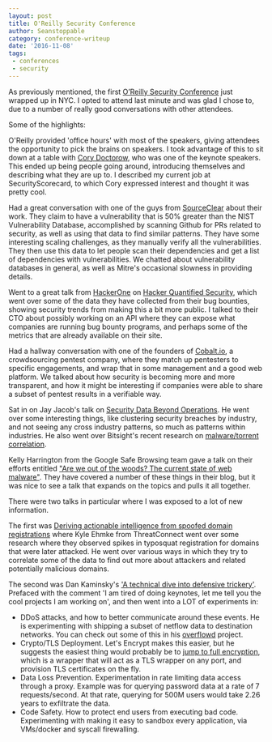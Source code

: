 ```yaml
---
layout: post
title: O'Reilly Security Conference
author: Seanstoppable
category: conference-writeup
date: '2016-11-08'
tags:
 - conferences
 - security
---
```


As previously mentioned, the first [O’Reilly Security
Conference](http://conferences.oreilly.com/security/network-data-security-ny)
just wrapped up in NYC. I opted to attend last minute and was glad I chose to, 
due to a number of really good conversations with other attendees.

Some of the highlights:

O'Reilly provided 'office hours' with most of the speakers, giving attendees
the opportunity to pick the brains on speakers. I took advantage of this to
sit down at a table with [Cory Doctorow](http://craphound.com/bio/), who was 
one of the keynote speakers. This ended up being people going around, 
introducing themselves and describing what they are up to. I described my 
current job at SecurityScorecard, to which  Cory expressed interest and thought 
it was pretty cool.

Had a great conversation with one of the guys from
[SourceClear](https://www.sourceclear.com/) about their work. They claim to
have a vulnerability that is 50% greater than the NIST Vulnerability
Database, accomplished by scanning Github for PRs related to security, as
well as using that data to find similar patterns. They have some interesting
scaling challenges, as they manually verify all the vulnerabilities. They
then use this data to let people scan their dependencies and get a list of
dependencies with vulnerabilities. We chatted about vulnerability databases
in general, as well as Mitre's occasional slowness in providing details.

Went to a great talk from [HackerOne](https://hackerone.com/) on [Hacker
Quantified
Security](http://conferences.oreilly.com/security/network-data-security-ny/public/schedule/detail/53296),
which went over some of the data they have collected from their bug bounties,
showing security trends from making this a bit more public. I talked to their
CTO about possibly working on an API where they can expose what companies are
running bug bounty programs, and perhaps some of the metrics that are already
available on their site.

Had a hallway conversation with one of the founders of
[Cobalt.io](https://cobalt.io/), a crowdsourcing pentest company, where they
match up pentesters to specific engagements, and wrap that in some management
and a good web platform. We talked about how security is becoming more and more
transparent, and how it might be interesting if companies were able to share a
subset of pentest results in a verifiable way.

Sat in on Jay Jacob's talk on [Security Data Beyond
Operations](http://conferences.oreilly.com/security/network-data-security-ny/public/schedule/detail/57312).
He went over some interesting things, like clustering security breaches by
industry, and not seeing any cross industry patterns, so much as patterns within
industries. He also went over Bitsight's recent research on [malware/torrent
correlation](https://www.bitsighttech.com/blog/torrents-good-bad-ugly).

Kelly Harrington from the Google Safe Browsing team gave a talk on their efforts
entitled
["Are we out of the woods? The current state of web malware"](http://conferences.oreilly.com/security/network-data-security-ny/public/schedule/detail/53427).
They have covered a number of these things in their blog, but it was nice to see
a talk that expands on the topics and pulls it all together.

There were two talks in particular where I was exposed to a lot of new
information.

The first was [Deriving actionable intelligence from spoofed domain
registrations](http://conferences.oreilly.com/security/network-data-security-ny/public/schedule/detail/53101)
where Kyle Ehmke from ThreatConnect went over some research where they observed
spikes in typosquat registration for domains that were later attacked. He went
over various ways in which they try to correlate some of the data to find out
more about attackers and related potentially malicious domains.

The second  was Dan Kaminsky's ['A technical dive into defensive
trickery'](http://conferences.oreilly.com/security/network-data-security-ny/public/schedule/detail/56203).
Prefaced with the comment 'I am tired of doing keynotes, let me tell you the
cool projects I am working on', and then went into a LOT of experiments in:
 * DDoS attacks, and how to better communicate around these events. He is
   experimenting with shipping a subset of netflow data to destination networks.
   You can check out some of this in his
   [overflowd](https://github.com/dakami/overflowd) project.
 * Crypto/TLS Deployment. Let's Encrypt makes this easier, but he suggests the
   easiest thing would probably be to [jump to full
   encryption](https://github.com/dakami/jfe), which is a wrapper that will
   act as a TLS wrapper on any port, and provision TLS certificates on the fly.
 * Data Loss Prevention. Experimentation in rate limiting data access through a
   proxy. Example was for querying password data at a rate of 7 requests/second.
   At that rate, querying for 500M users would take 2.26 years to exfiltrate the
   data.
 * Code Safety. How to protect end users from executing bad code. Experimenting
   with making it easy to sandbox every application, via VMs/docker and syscall
   firewalling.


